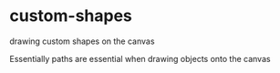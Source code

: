 # custom-shapes

drawing custom shapes on the canvas

 Essentially paths are essential when drawing objects onto the canvas
